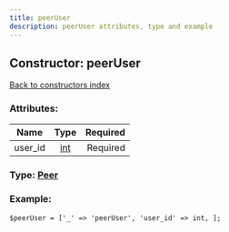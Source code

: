 ```yaml
---
title: peerUser
description: peerUser attributes, type and example
---
```

## Constructor: peerUser  
[Back to constructors index](index.md)



### Attributes:

| Name     |    Type       | Required |
|----------|:-------------:|---------:|
|user\_id|[int](../types/int.md) | Required|



### Type: [Peer](../types/Peer.md)


### Example:

```
$peerUser = ['_' => 'peerUser', 'user_id' => int, ];
```